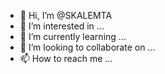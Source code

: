 - 👋 Hi, I’m @SKALEMTA
- 👀 I’m interested in ...
- 🌱 I’m currently learning ...
- 💞️ I’m looking to collaborate on ...
- 📫 How to reach me ...

<!---
SKALEMTA/SKALEMTA is a ✨ special ✨ repository because its `README.md` (this file) appears on your GitHub profile.
You can click the Preview link to take a look at your changes.
--->

